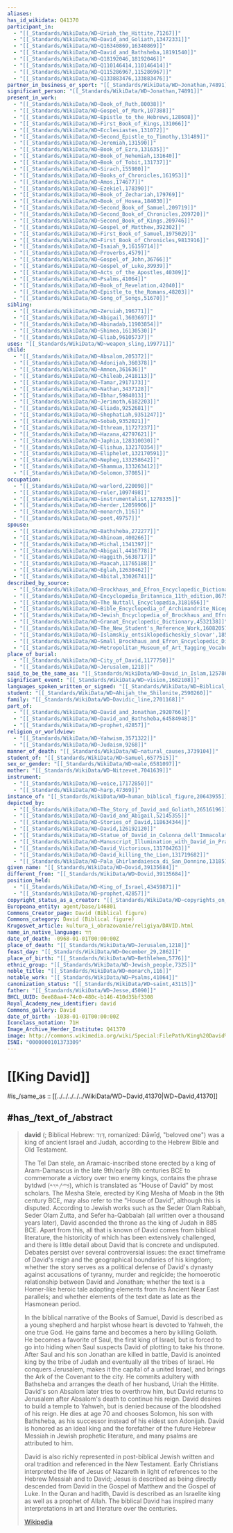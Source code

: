 ```yaml
---
aliases:
has_id_wikidata: Q41370
participant_in:
  - "[[_Standards/WikiData/WD~Uriah_the_Hittite,71267]]"
  - "[[_Standards/WikiData/WD~David_and_Goliath,13472331]]"
  - "[[_Standards/WikiData/WD~Q16340869,16340869]]"
  - "[[_Standards/WikiData/WD~David_and_Bathsheba,18191540]]"
  - "[[_Standards/WikiData/WD~Q18192046,18192046]]"
  - "[[_Standards/WikiData/WD~Q110146414,110146414]]"
  - "[[_Standards/WikiData/WD~Q115286967,115286967]]"
  - "[[_Standards/WikiData/WD~Q133883476,133883476]]"
partner_in_business_or_sport: "[[_Standards/WikiData/WD~Jonathan,74891]]"
significant_person: "[[_Standards/WikiData/WD~Jonathan,74891]]"
present_in_work:
  - "[[_Standards/WikiData/WD~Book_of_Ruth,80038]]"
  - "[[_Standards/WikiData/WD~Gospel_of_Mark,107388]]"
  - "[[_Standards/WikiData/WD~Epistle_to_the_Hebrews,128608]]"
  - "[[_Standards/WikiData/WD~First_Book_of_Kings,131066]]"
  - "[[_Standards/WikiData/WD~Ecclesiastes,131072]]"
  - "[[_Standards/WikiData/WD~Second_Epistle_to_Timothy,131489]]"
  - "[[_Standards/WikiData/WD~Jeremiah,131590]]"
  - "[[_Standards/WikiData/WD~Book_of_Ezra,131635]]"
  - "[[_Standards/WikiData/WD~Book_of_Nehemiah,131640]]"
  - "[[_Standards/WikiData/WD~Book_of_Tobit,131737]]"
  - "[[_Standards/WikiData/WD~Sirach,155980]]"
  - "[[_Standards/WikiData/WD~Books_of_Chronicles,161953]]"
  - "[[_Standards/WikiData/WD~Amos,174677]]"
  - "[[_Standards/WikiData/WD~Ezekiel,178390]]"
  - "[[_Standards/WikiData/WD~Book_of_Zechariah,179769]]"
  - "[[_Standards/WikiData/WD~Book_of_Hosea,184030]]"
  - "[[_Standards/WikiData/WD~Second_Book_of_Samuel,209719]]"
  - "[[_Standards/WikiData/WD~Second_Book_of_Chronicles,209720]]"
  - "[[_Standards/WikiData/WD~Second_Book_of_Kings,209746]]"
  - "[[_Standards/WikiData/WD~Gospel_of_Matthew,392302]]"
  - "[[_Standards/WikiData/WD~First_Book_of_Samuel,1975029]]"
  - "[[_Standards/WikiData/WD~First_Book_of_Chronicles,9813916]]"
  - "[[_Standards/WikiData/WD~Isaiah_9,16159714]]"
  - "[[_Standards/WikiData/WD~Proverbs,4579]]"
  - "[[_Standards/WikiData/WD~Gospel_of_John,36766]]"
  - "[[_Standards/WikiData/WD~Gospel_of_Luke,39939]]"
  - "[[_Standards/WikiData/WD~Acts_of_the_Apostles,40309]]"
  - "[[_Standards/WikiData/WD~Psalms,41064]]"
  - "[[_Standards/WikiData/WD~Book_of_Revelation,42040]]"
  - "[[_Standards/WikiData/WD~Epistle_to_the_Romans,48203]]"
  - "[[_Standards/WikiData/WD~Song_of_Songs,51670]]"
sibling:
  - "[[_Standards/WikiData/WD~Zeruiah,196771]]"
  - "[[_Standards/WikiData/WD~Abigail,3603697]]"
  - "[[_Standards/WikiData/WD~Abinadab,11903854]]"
  - "[[_Standards/WikiData/WD~Shimea,16130530]]"
  - "[[_Standards/WikiData/WD~Eliab,96105737]]"
uses: "[[_Standards/WikiData/WD~weapon_sling,199771]]"
child:
  - "[[_Standards/WikiData/WD~Absalom,205372]]"
  - "[[_Standards/WikiData/WD~Adonijah,360378]]"
  - "[[_Standards/WikiData/WD~Amnon,361636]]"
  - "[[_Standards/WikiData/WD~Chileab,2418113]]"
  - "[[_Standards/WikiData/WD~Tamar,2917173]]"
  - "[[_Standards/WikiData/WD~Nathan,3437128]]"
  - "[[_Standards/WikiData/WD~Ibhar,5984013]]"
  - "[[_Standards/WikiData/WD~Jerimoth,6182203]]"
  - "[[_Standards/WikiData/WD~Eliada,9252681]]"
  - "[[_Standards/WikiData/WD~Shephatiah,9351247]]"
  - "[[_Standards/WikiData/WD~Sobab,9352021]]"
  - "[[_Standards/WikiData/WD~Ithream,11727237]]"
  - "[[_Standards/WikiData/WD~Hazana,42797621]]"
  - "[[_Standards/WikiData/WD~Japhia,128310030]]"
  - "[[_Standards/WikiData/WD~Elishua,132170354]]"
  - "[[_Standards/WikiData/WD~Eliphelet,132170591]]"
  - "[[_Standards/WikiData/WD~Nepheg,133258642]]"
  - "[[_Standards/WikiData/WD~Shammua,133263412]]"
  - "[[_Standards/WikiData/WD~Solomon,37085]]"
occupation:
  - "[[_Standards/WikiData/WD~warlord,220098]]"
  - "[[_Standards/WikiData/WD~ruler,1097498]]"
  - "[[_Standards/WikiData/WD~instrumentalist,1278335]]"
  - "[[_Standards/WikiData/WD~herder,12059906]]"
  - "[[_Standards/WikiData/WD~monarch,116]]"
  - "[[_Standards/WikiData/WD~poet,49757]]"
spouse:
  - "[[_Standards/WikiData/WD~Bathsheba,272277]]"
  - "[[_Standards/WikiData/WD~Ahinoam,400266]]"
  - "[[_Standards/WikiData/WD~Michal,1341397]]"
  - "[[_Standards/WikiData/WD~Abigail,4416778]]"
  - "[[_Standards/WikiData/WD~Haggith,5638717]]"
  - "[[_Standards/WikiData/WD~Maacah,11765188]]"
  - "[[_Standards/WikiData/WD~Eglah,12630462]]"
  - "[[_Standards/WikiData/WD~Abital,33026741]]"
described_by_source:
  - "[[_Standards/WikiData/WD~Brockhaus_and_Efron_Encyclopedic_Dictionary,602358]]"
  - "[[_Standards/WikiData/WD~Encyclopædia_Britannica_11th_edition,867541]]"
  - "[[_Standards/WikiData/WD~The_Nuttall_Encyclopædia,3181656]]"
  - "[[_Standards/WikiData/WD~Bible_Encyclopedia_of_Archimandrite_Nicephorus,4086271]]"
  - "[[_Standards/WikiData/WD~Jewish_Encyclopedia_of_Brockhaus_and_Efron,4173137]]"
  - "[[_Standards/WikiData/WD~Granat_Encyclopedic_Dictionary,4532138]]"
  - "[[_Standards/WikiData/WD~The_New_Student's_Reference_Work,16082057]]"
  - "[[_Standards/WikiData/WD~Islamskiy_entsiklopedicheskiy_slovar',18517268]]"
  - "[[_Standards/WikiData/WD~Small_Brockhaus_and_Efron_Encyclopedic_Dictionary,19180675]]"
  - "[[_Standards/WikiData/WD~Metropolitan_Museum_of_Art_Tagging_Vocabulary,106727050]]"
place_of_burial:
  - "[[_Standards/WikiData/WD~City_of_David,1177750]]"
  - "[[_Standards/WikiData/WD~Jerusalem,1218]]"
said_to_be_the_same_as: "[[_Standards/WikiData/WD~David_in_Islam,1257863]]"
significant_event: "[[_Standards/WikiData/WD~vision,1682108]]"
languages_spoken_written_or_signed: "[[_Standards/WikiData/WD~Biblical_Hebrew,1982248]]"
student: "[[_Standards/WikiData/WD~Ahijah_the_Shilonite,2590260]]"
family: "[[_Standards/WikiData/WD~Davidic_line,2701168]]"
part_of:
  - "[[_Standards/WikiData/WD~David_and_Jonathan,2920766]]"
  - "[[_Standards/WikiData/WD~David_and_Bathsheba,64584948]]"
  - "[[_Standards/WikiData/WD~prophet,42857]]"
religion_or_worldview:
  - "[[_Standards/WikiData/WD~Yahwism,3571322]]"
  - "[[_Standards/WikiData/WD~Judaism,9268]]"
manner_of_death: "[[_Standards/WikiData/WD~natural_causes,3739104]]"
student_of: "[[_Standards/WikiData/WD~Samuel,6577515]]"
sex_or_gender: "[[_Standards/WikiData/WD~male,6581097]]"
mother: "[[_Standards/WikiData/WD~Nitzevet,7041639]]"
instrument:
  - "[[_Standards/WikiData/WD~voice,17172850]]"
  - "[[_Standards/WikiData/WD~harp,47369]]"
instance_of: "[[_Standards/WikiData/WD~human_biblical_figure,20643955]]"
depicted_by:
  - "[[_Standards/WikiData/WD~The_Story_of_David_and_Goliath,26516196]]"
  - "[[_Standards/WikiData/WD~David_and_Abigail,52145355]]"
  - "[[_Standards/WikiData/WD~Stories_of_David,118634344]]"
  - "[[_Standards/WikiData/WD~David,126192120]]"
  - "[[_Standards/WikiData/WD~Statue_of_David_in_Colonna_dell'Immacolata,126331553]]"
  - "[[_Standards/WikiData/WD~Manuscript_Illumination_with_David_in_Prayer_in_an_Initial_M,_from_a_Psalter,131557380]]"
  - "[[_Standards/WikiData/WD~David_Victorious,131704263]]"
  - "[[_Standards/WikiData/WD~David_killing_the_Lion,131719682]]"
  - "[[_Standards/WikiData/WD~Pala_Ghirlandaiesca_di_San_Donnino,131851108]]"
given_name: "[[_Standards/WikiData/WD~Dovid,39135684]]"
different_from: "[[_Standards/WikiData/WD~Dovid,39135684]]"
position_held:
  - "[[_Standards/WikiData/WD~King_of_Israel,43459871]]"
  - "[[_Standards/WikiData/WD~prophet,42857]]"
copyright_status_as_a_creator: "[[_Standards/WikiData/WD~copyrights_on_works_have_expired,71887839]]"
Europeana_entity: agent/base/146801
Commons_Creator_page: David (Biblical figure)
Commons_category: David (Biblical figure)
Krugosvet_article: kultura_i_obrazovanie/religiya/DAVID.html
name_in_native_language: דָּוִד
date_of_death: -0968-01-01T00:00:00Z
place_of_death: "[[_Standards/WikiData/WD~Jerusalem,1218]]"
feast_day: "[[_Standards/WikiData/WD~December_29,2862]]"
place_of_birth: "[[_Standards/WikiData/WD~Bethlehem,5776]]"
ethnic_group: "[[_Standards/WikiData/WD~Jewish_people,7325]]"
noble_title: "[[_Standards/WikiData/WD~monarch,116]]"
notable_work: "[[_Standards/WikiData/WD~Psalms,41064]]"
canonization_status: "[[_Standards/WikiData/WD~saint,43115]]"
father: "[[_Standards/WikiData/WD~Jesse,45090]]"
BHCL_UUID: 0ee88aa4-74c0-480c-b146-410d35bf3308
Royal_Academy_new_identifier: david
Commons_gallery: David
date_of_birth: -1038-01-01T00:00:00Z
Iconclass_notation: 71H
Image_Archive_Herder_Institute: Q41370
image: http://commons.wikimedia.org/wiki/Special:FilePath/King%20David%2C%20the%20King%20of%20Israel.jpg
ISNI: "0000000101373309"
---
```


# [[King David]] 

#is_/same_as :: [[../../../../../WikiData/WD~David,41370|WD~David,41370]] 

## #has_/text_of_/abstract 

> **david** (; Biblical Hebrew: דָּוִד‎, romanized: Dāwīḏ, "beloved one") was a king of ancient Israel and Judah, according to the Hebrew Bible and Old Testament.
>
> The Tel Dan stele, an Aramaic-inscribed stone erected by a king of Aram-Damascus in the late 9th/early 8th centuries BCE to commemorate a victory over two enemy kings, contains the phrase bytdwd (𐤁𐤉𐤕𐤃𐤅𐤃), which is translated as "House of David" by most scholars. The Mesha Stele, erected by King Mesha of Moab in the 9th century BCE, may also refer to the "House of David", although this is disputed. According to Jewish works such as the Seder Olam Rabbah, Seder Olam Zutta, and Sefer ha-Qabbalah (all written over a thousand years later), David ascended the throne as the king of Judah in 885 BCE. Apart from this, all that is known of David comes from biblical literature, the historicity of which has been extensively challenged, and there is little detail about David that is concrete and undisputed. Debates persist over several controversial issues: the exact timeframe of David's reign and the geographical boundaries of his kingdom; whether the story serves as a political defense of David's dynasty against accusations of tyranny, murder and regicide; the homoerotic relationship between David and Jonathan; whether the text is a Homer-like heroic tale adopting elements from its Ancient Near East parallels; and whether elements of the text date as late as the Hasmonean period.
>
> In the biblical narrative of the Books of Samuel, David is described as a young shepherd and harpist whose heart is devoted to Yahweh, the one true God. He gains fame and becomes a hero by killing Goliath. He becomes a favorite of Saul, the first king of Israel, but is forced to go into hiding when Saul suspects David of plotting to take his throne. After Saul and his son Jonathan are killed in battle, David is anointed king by the tribe of Judah and eventually all the tribes of Israel. He conquers Jerusalem, makes it the capital of a united Israel, and brings the Ark of the Covenant to the city. He commits adultery with Bathsheba and arranges the death of her husband, Uriah the Hittite. David's son Absalom later tries to overthrow him, but David returns to Jerusalem after Absalom's death to continue his reign. David desires to build a temple to Yahweh, but is denied because of the bloodshed of his reign. He dies at age 70 and chooses Solomon, his son with Bathsheba, as his successor instead of his eldest son Adonijah. David is honored as an ideal king and the forefather of the future Hebrew Messiah in Jewish prophetic literature, and many psalms are attributed to him.
>
> David is also richly represented in post-biblical Jewish written and oral tradition and referenced in the New Testament. Early Christians interpreted the life of Jesus of Nazareth in light of references to the Hebrew Messiah and to David; Jesus is described as being directly descended from David in the Gospel of Matthew and the Gospel of Luke. In the Quran and hadith, David is described as an Israelite king as well as a prophet of Allah. The biblical David has inspired many interpretations in art and literature over the centuries.
>
> [Wikipedia](https://en.wikipedia.org/wiki/David)

